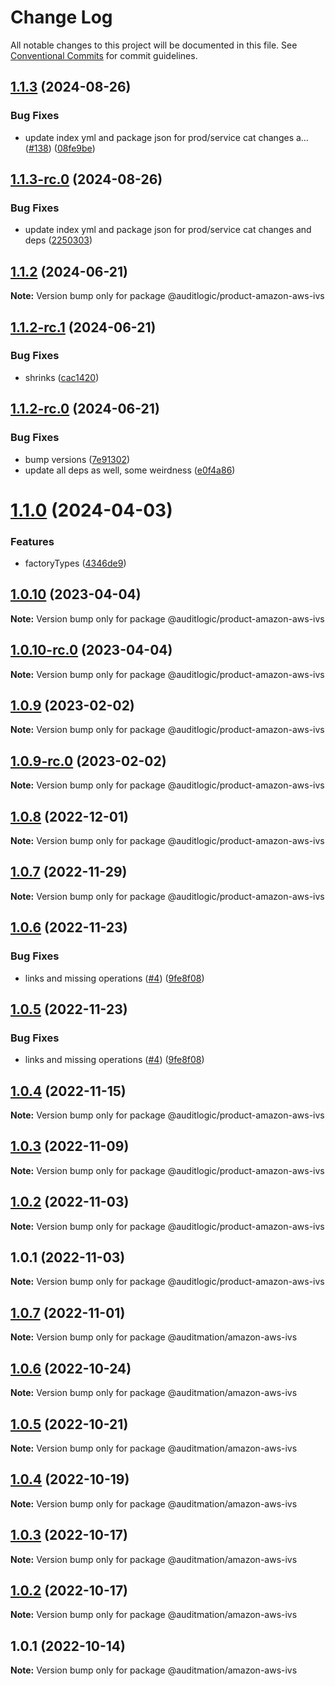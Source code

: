 # Change Log

All notable changes to this project will be documented in this file.
See [Conventional Commits](https://conventionalcommits.org) for commit guidelines.

## [1.1.3](https://github.com/auditlogic/product/compare/@auditlogic/product-amazon-aws-ivs@1.1.2...@auditlogic/product-amazon-aws-ivs@1.1.3) (2024-08-26)


### Bug Fixes

* update index yml and package json for prod/service cat changes a… ([#138](https://github.com/auditlogic/product/issues/138)) ([08fe9be](https://github.com/auditlogic/product/commit/08fe9beb1c8457462a19bc69caa02e6212d97e1a))





## [1.1.3-rc.0](https://github.com/auditlogic/product/compare/@auditlogic/product-amazon-aws-ivs@1.1.2...@auditlogic/product-amazon-aws-ivs@1.1.3-rc.0) (2024-08-26)


### Bug Fixes

* update index yml and package json for prod/service cat changes and deps ([2250303](https://github.com/auditlogic/product/commit/225030363a363608240135b7ebed386b28f01e4b))





## [1.1.2](https://github.com/auditlogic/product/compare/@auditlogic/product-amazon-aws-ivs@1.1.2-rc.1...@auditlogic/product-amazon-aws-ivs@1.1.2) (2024-06-21)

**Note:** Version bump only for package @auditlogic/product-amazon-aws-ivs





## [1.1.2-rc.1](https://github.com/auditlogic/product/compare/@auditlogic/product-amazon-aws-ivs@1.1.2-rc.0...@auditlogic/product-amazon-aws-ivs@1.1.2-rc.1) (2024-06-21)


### Bug Fixes

* shrinks ([cac1420](https://github.com/auditlogic/product/commit/cac14200fefcd8183ab69fe89a47bd3f70f563e9))





## [1.1.2-rc.0](https://github.com/auditlogic/product/compare/@auditlogic/product-amazon-aws-ivs@1.1.0...@auditlogic/product-amazon-aws-ivs@1.1.2-rc.0) (2024-06-21)


### Bug Fixes

* bump versions ([7e91302](https://github.com/auditlogic/product/commit/7e913023b8b312150ed7762c32fbbe616be71de5))
* update all deps as well, some weirdness ([e0f4a86](https://github.com/auditlogic/product/commit/e0f4a864714e2d3de6bbf3da014d5312fe53be2f))





# [1.1.0](https://github.com/auditlogic/product/compare/@auditlogic/product-amazon-aws-ivs@1.0.10...@auditlogic/product-amazon-aws-ivs@1.1.0) (2024-04-03)


### Features

* factoryTypes ([4346de9](https://github.com/auditlogic/product/commit/4346de92693aee892fccf725338ffc7b80ab182b))





## [1.0.10](https://github.com/auditlogic/product/compare/@auditlogic/product-amazon-aws-ivs@1.0.9...@auditlogic/product-amazon-aws-ivs@1.0.10) (2023-04-04)

**Note:** Version bump only for package @auditlogic/product-amazon-aws-ivs





## [1.0.10-rc.0](https://github.com/auditlogic/product/compare/@auditlogic/product-amazon-aws-ivs@1.0.9...@auditlogic/product-amazon-aws-ivs@1.0.10-rc.0) (2023-04-04)

**Note:** Version bump only for package @auditlogic/product-amazon-aws-ivs





## [1.0.9](https://github.com/auditlogic/product/compare/@auditlogic/product-amazon-aws-ivs@1.0.8...@auditlogic/product-amazon-aws-ivs@1.0.9) (2023-02-02)

**Note:** Version bump only for package @auditlogic/product-amazon-aws-ivs





## [1.0.9-rc.0](https://github.com/auditlogic/product/compare/@auditlogic/product-amazon-aws-ivs@1.0.8...@auditlogic/product-amazon-aws-ivs@1.0.9-rc.0) (2023-02-02)

**Note:** Version bump only for package @auditlogic/product-amazon-aws-ivs





## [1.0.8](https://github.com/auditlogic/product/compare/@auditlogic/product-amazon-aws-ivs@1.0.7...@auditlogic/product-amazon-aws-ivs@1.0.8) (2022-12-01)

**Note:** Version bump only for package @auditlogic/product-amazon-aws-ivs





## [1.0.7](https://github.com/auditlogic/product/compare/@auditlogic/product-amazon-aws-ivs@1.0.6...@auditlogic/product-amazon-aws-ivs@1.0.7) (2022-11-29)

**Note:** Version bump only for package @auditlogic/product-amazon-aws-ivs





## [1.0.6](https://github.com/auditlogic/product/compare/@auditlogic/product-amazon-aws-ivs@1.0.4...@auditlogic/product-amazon-aws-ivs@1.0.6) (2022-11-23)


### Bug Fixes

* links and missing operations ([#4](https://github.com/auditlogic/product/issues/4)) ([9fe8f08](https://github.com/auditlogic/product/commit/9fe8f08fe7c57fdb79f991ac35bd6ac2e7dcad38))





## [1.0.5](https://github.com/auditlogic/product/compare/@auditlogic/product-amazon-aws-ivs@1.0.4...@auditlogic/product-amazon-aws-ivs@1.0.5) (2022-11-23)


### Bug Fixes

* links and missing operations ([#4](https://github.com/auditlogic/product/issues/4)) ([9fe8f08](https://github.com/auditlogic/product/commit/9fe8f08fe7c57fdb79f991ac35bd6ac2e7dcad38))





## [1.0.4](https://github.com/auditlogic/product/compare/@auditlogic/product-amazon-aws-ivs@1.0.3...@auditlogic/product-amazon-aws-ivs@1.0.4) (2022-11-15)

**Note:** Version bump only for package @auditlogic/product-amazon-aws-ivs





## [1.0.3](https://github.com/auditlogic/product/compare/@auditlogic/product-amazon-aws-ivs@1.0.2...@auditlogic/product-amazon-aws-ivs@1.0.3) (2022-11-09)

**Note:** Version bump only for package @auditlogic/product-amazon-aws-ivs





## [1.0.2](https://github.com/auditlogic/product/compare/@auditlogic/product-amazon-aws-ivs@1.0.1...@auditlogic/product-amazon-aws-ivs@1.0.2) (2022-11-03)

**Note:** Version bump only for package @auditlogic/product-amazon-aws-ivs





## 1.0.1 (2022-11-03)

**Note:** Version bump only for package @auditlogic/product-amazon-aws-ivs





## [1.0.7](https://github.com/auditmation/store-content/compare/@auditmation/amazon-aws-ivs@1.0.6...@auditmation/amazon-aws-ivs@1.0.7) (2022-11-01)

**Note:** Version bump only for package @auditmation/amazon-aws-ivs





## [1.0.6](https://github.com/auditmation/store-content/compare/@auditmation/amazon-aws-ivs@1.0.5...@auditmation/amazon-aws-ivs@1.0.6) (2022-10-24)

**Note:** Version bump only for package @auditmation/amazon-aws-ivs





## [1.0.5](https://github.com/auditmation/store-content/compare/@auditmation/amazon-aws-ivs@1.0.4...@auditmation/amazon-aws-ivs@1.0.5) (2022-10-21)

**Note:** Version bump only for package @auditmation/amazon-aws-ivs





## [1.0.4](https://github.com/auditmation/store-content/compare/@auditmation/amazon-aws-ivs@1.0.3...@auditmation/amazon-aws-ivs@1.0.4) (2022-10-19)

**Note:** Version bump only for package @auditmation/amazon-aws-ivs





## [1.0.3](https://github.com/auditmation/store-content/compare/@auditmation/amazon-aws-ivs@1.0.2...@auditmation/amazon-aws-ivs@1.0.3) (2022-10-17)

**Note:** Version bump only for package @auditmation/amazon-aws-ivs





## [1.0.2](https://github.com/auditmation/store-content/compare/@auditmation/amazon-aws-ivs@1.0.1...@auditmation/amazon-aws-ivs@1.0.2) (2022-10-17)

**Note:** Version bump only for package @auditmation/amazon-aws-ivs





## 1.0.1 (2022-10-14)

**Note:** Version bump only for package @auditmation/amazon-aws-ivs
